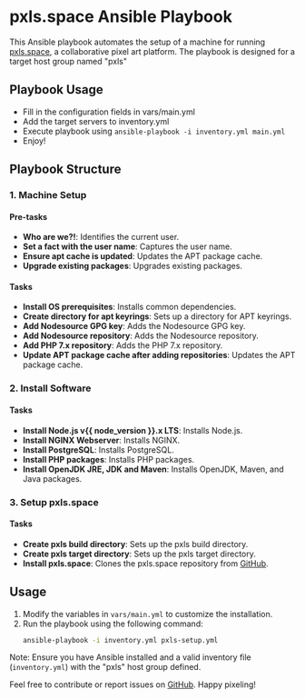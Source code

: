 # pxls.space Ansible Playbook

This Ansible playbook automates the setup of a machine for running [pxls.space](https://pxls.space/), a collaborative pixel art platform. The playbook is designed for a target host group named "pxls"

## Playbook Usage
- Fill in the configuration fields in vars/main.yml
- Add the target servers to inventory.yml
- Execute playbook using `ansible-playbook -i inventory.yml main.yml`
- Enjoy!

## Playbook Structure

### 1. Machine Setup

#### Pre-tasks
- **Who are we?!**: Identifies the current user.
- **Set a fact with the user name**: Captures the user name.
- **Ensure apt cache is updated**: Updates the APT package cache.
- **Upgrade existing packages**: Upgrades existing packages.

#### Tasks
- **Install OS prerequisites**: Installs common dependencies.
- **Create directory for apt keyrings**: Sets up a directory for APT keyrings.
- **Add Nodesource GPG key**: Adds the Nodesource GPG key.
- **Add Nodesource repository**: Adds the Nodesource repository.
- **Add PHP 7.x repository**: Adds the PHP 7.x repository.
- **Update APT package cache after adding repositories**: Updates the APT package cache.

### 2. Install Software

#### Tasks
- **Install Node.js v{{ node_version }}.x LTS**: Installs Node.js.
- **Install NGINX Webserver**: Installs NGINX.
- **Install PostgreSQL**: Installs PostgreSQL.
- **Install PHP packages**: Installs PHP packages.
- **Install OpenJDK JRE, JDK and Maven**: Installs OpenJDK, Maven, and Java packages.

### 3. Setup pxls.space

#### Tasks
- **Create pxls build directory**: Sets up the pxls build directory.
- **Create pxls target directory**: Sets up the pxls target directory.
- **Install pxls.space**: Clones the pxls.space repository from [GitHub](https://github.com/pxlsspace/Pxls.git).

## Usage

1. Modify the variables in `vars/main.yml` to customize the installation.
2. Run the playbook using the following command:
   ```bash
   ansible-playbook -i inventory.yml pxls-setup.yml
   ```

Note: Ensure you have Ansible installed and a valid inventory file (`inventory.yml`) with the "pxls" host group defined.

Feel free to contribute or report issues on [GitHub](https://github.com/pxlsspace/pxls-ansible). Happy pixeling!